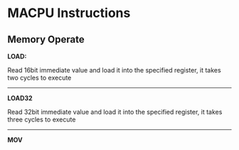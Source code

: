 # MACPU Instructions

## Memory Operate

**LOAD:**

Read 16bit immediate value and load it into the specified register, it takes two cycles to execute

---

**LOAD32**

Read 32bit immediate value and load it into the specified register, it takes three cycles to execute

---

**MOV**

